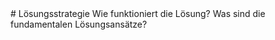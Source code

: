 <a name="Loesungsstrategie">
# Lösungsstrategie
</a>
Wie funktioniert die Lösung? Was sind die fundamentalen Lösungsansätze?

